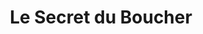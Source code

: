 ---
title: "Le Secret du Boucher"
url: /lugon-et-lile-du-carnay/le-secret-du-boucher/
shop: boucherie
---